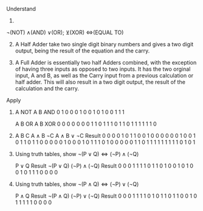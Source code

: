 Understand

1.
¬(NOT)
∧(AND)
∨(OR); ⊻(XOR)
⇔(EQUAL TO)

2. A Half Adder take two single digit binary numbers and gives a two digit output, being the result of the equation and the carry.

3. A Full Adder is essentially two half Adders combined, with the exception of having three inputs as opposed to two inputs. It has the two orginal input, A and B, as well as the Carry input from a previous calculation or half adder. This will also result in a two digit output, the result of the calculation and the carry.



Apply

1.	A	NOT			A  B	AND
	0	1			0  0    0
	1	0			0  1	0
					1  0	0
					1  1	1


	A  B	OR			A  B	XOR
	0  0	0			0  0	0
	0  1	1			0  1	1
	1  0	1			1  0	1
	1  1	1			1  1	0



2.
	A   B   C		A ∧ B		¬C		A ∧ B ∨ ¬C   Result
	0   0   0		  0		 1		  0	 1   1
	0   0   1		  0		 0		  0	 0   0
	0   1   0		  0		 1		  0	 1   1
	0   1   1		  0		 0		  0	 0   0
	1   0   0		  0		 1		  0	 1   1
	1   0   1		  0		 0		  0	 0   0
	1   1   0		  1		 1		  1	 1   1
	1   1   1		  1		 0		  1	 0   1


3. Using truth tables, show ¬(P ∨ Q) ⇔ (¬P) ∧ (¬Q)

	P ∨ Q   Result		¬(P ∨ Q)	(¬P) ∧ (¬Q)	Result
	0   0	0		1		1	1	1
	0   1	1		0		1	0	0
	1   0	1		0		0	1	0
	1   1	1		0		0	0	0



4. Using truth tables, show ¬(P ∧ Q) ⇔ (¬P) ∨ (¬Q)

	P ∧ Q	Result		¬(P ∧ Q)	(¬P) ∨ (¬Q)	Result
	0   0	0		1		1	1	1
	0   1	0		1		1	0	1
	1   0	0		1		0	1	1
	1   1	1		0		0	0	0
